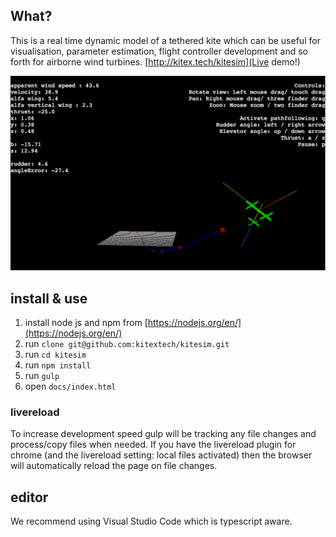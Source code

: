 ## What?
This is a real time dynamic model of a tethered kite which can be useful for visualisation, parameter estimation, flight controller development and so forth for airborne wind turbines. [http://kitex.tech/kitesim](Live demo!)

![Kitesim rendering of kitex SuperQ prototype](/readmeImages/kitesim.png?raw=true)

## install & use

1. install node js and npm from [https://nodejs.org/en/](https://nodejs.org/en/)
2. run `clone git@github.com:kitextech/kitesim.git`
3. run `cd kitesim`
3. run `npm install`
4. run `gulp`
5. open `docs/index.html`

### livereload
To increase development speed gulp will be tracking any file changes and process/copy files when needed. If you have the livereload plugin for chrome (and the livereload setting: local files activated) then the browser will automatically reload the page on file changes. 

## editor
We recommend using Visual Studio Code which is typescript aware.  